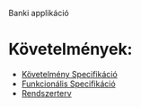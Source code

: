 Banki applikáció 
# Követelmények:
- [Követelmény Specifikáció](OI_kövspec.md)<br/>
- [Funkcionális Specifikáció](OI_funcspec.md)<br/>
- [Rendszerterv](OI_rendszerterv.md)<br/>
